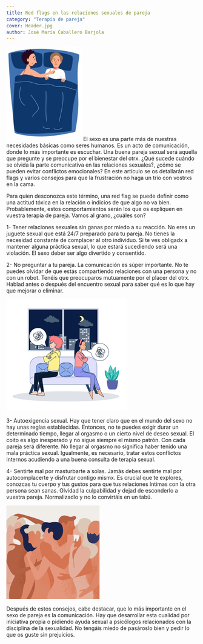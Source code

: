 ```yaml
---
title: Red flags en las relaciones sexuales de pareja
category: "Terapia de pareja"
cover: Header.jpg
author: José María Caballero Barjola
---
```


![alt text](Header.jpg "Red flags en las relaciones sexuales de pareja")
El sexo es una parte más de nuestras necesidades básicas como seres humanos. Es un acto de comunicación, donde lo más importante es escuchar. Una buena pareja sexual será aquella que pregunte y se preocupe por el bienestar del otrx. ¿Qué sucede cuándo se olvida la parte comunicativa en las relaciones sexuales?, ¿cómo se pueden evitar conflictos emocionales? En este artículo se os detallarán red flags y varios consejos para que la frustración no haga un trío con vostrxs en la cama.

Para quien desconozca este término, una red flag se puede definir como una actitud tóxica en la relación o indicios de que algo no va bien. Probablemente, estos comportamientos serán los que os expliquen en vuestra terapia de pareja. Vamos al grano, ¿cuáles son?

1-	Tener relaciones sexuales sin ganas por miedo a su reacción. No eres un juguete sexual que está 24/7 preparado para tu pareja. No tienes la necesidad constante de complacer al otro individuo. Si te ves obligadx a mantener alguna práctica sexual, lo que estará sucediendo será una violación. El sexo deber ser algo divertido y consentido.

2-	No preguntar a tu pareja. La comunicación es súper importante. No te puedes olvidar de que estás compartiendo relaciones con una persona y no con un robot. Tenéis que preocuparos mutuamente por el placer del otrx. Hablad antes o después del encuentro sexual para saber qué es lo que hay que mejorar o eliminar.

![alt text](problems.png "Red flags en las relaciones sexuales de pareja")

3-	Autoexigencia sexual. Hay que tener claro que en el mundo del sexo no hay unas reglas establecidas. Entonces, no te puedes exigir durar un determinado tiempo, llegar al orgasmo o un cierto nivel de deseo sexual. El coito es algo inesperado y no sigue siempre el mismo patrón. Con cada pareja será diferente. No llegar al orgasmo no significa haber tenido una mala práctica sexual. Igualmente, es necesario, tratar estos conflictos internos acudiendo a una buena consulta de terapia sexual.

4-	Sentirte mal por masturbarte a solas. Jamás debes sentirte mal por autocomplacerte y disfrutar contigo mismx. Es crucial que te explores, conozcas tu cuerpo y tus gustos para que tus relaciones íntimas con la otra persona sean sanas. Olvidad la culpabilidad y dejad de esconderlo a vuestra pareja. Normalizadlo y no lo convirtáis en un tabú.

![alt text](Sex.png "Red flags en las relaciones sexuales de pareja")

Después de estos consejos, cabe destacar, que lo más importante en el sexo de pareja es la comunicación. Hay que desarrollar esta cualidad por iniciativa propia o pidiendo ayuda sexual a psicólogos relacionados con la disciplina de la sexualidad. No tengáis miedo de pasároslo bien y pedir lo que os guste sin prejuicios. 